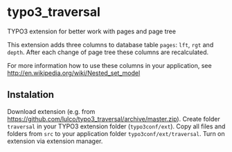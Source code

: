 # typo3_traversal
TYPO3 extension for better work with pages and page tree


This extension adds three columns to database table `pages`: `lft`, `rgt` and `depth`. After each change of page tree these columns are recalculated.

For more information how to use these columns in your application, see http://en.wikipedia.org/wiki/Nested_set_model


## Instalation
Download extension (e.g. from https://github.com/lulco/typo3_traversal/archive/master.zip). Create folder `traversal` in your TYPO3 extension folder (`typo3conf/ext`). Copy all files and folders from `src` to your application folder `typo3conf/ext/traversal`. Turn on extension via extension manager.
